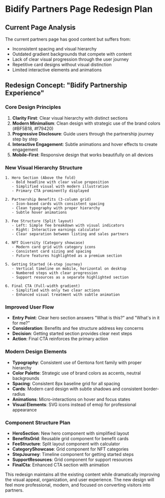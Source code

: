 # Bidify Partners Page Redesign Plan

## Current Page Analysis

The current partners page has good content but suffers from:
- Inconsistent spacing and visual hierarchy
- Outdated gradient backgrounds that compete with content
- Lack of clear visual progression through the user journey
- Repetitive card designs without visual distinction
- Limited interactive elements and animations

## Redesign Concept: "Bidify Partnership Experience"

### Core Design Principles
1. **Clarity First**: Clear visual hierarchy with distinct sections
2. **Modern Minimalism**: Clean design with strategic use of the brand colors (#BF5B18, #f79420)
3. **Progressive Disclosure**: Guide users through the partnership journey step by step
4. **Interactive Engagement**: Subtle animations and hover effects to create engagement
5. **Mobile-First**: Responsive design that works beautifully on all devices

### New Visual Hierarchy Structure

```
1. Hero Section (Above the fold)
   - Bold headline with clear value proposition
   - Simplified visual with modern illustration
   - Primary CTA prominently displayed

2. Partnership Benefits (3-column grid)
   - Icon-based cards with consistent spacing
   - Clean typography with proper hierarchy
   - Subtle hover animations

3. Fee Structure (Split layout)
   - Left: Simple fee breakdown with visual indicators
   - Right: Interactive earnings calculator
   - Clear separation between listing and sales partners

4. NFT Diversity (Category showcase)
   - Modern card grid with category icons
   - Consistent card sizing and spacing
   - Future features highlighted as a premium section

5. Getting Started (4-step journey)
   - Vertical timeline on mobile, horizontal on desktop
   - Numbered steps with clear progression
   - Support resources as a separate highlighted section

6. Final CTA (Full-width gradient)
   - Simplified with only two clear actions
   - Enhanced visual treatment with subtle animation
```

### Improved User Flow
- **Entry Point**: Clear hero section answers "What is this?" and "What's in it for me?"
- **Consideration**: Benefits and fee structure address key concerns
- **Decision**: Getting started section provides clear next steps
- **Action**: Final CTA reinforces the primary action

### Modern Design Elements
- **Typography**: Consistent use of Gentona font family with proper hierarchy
- **Color Palette**: Strategic use of brand colors as accents, neutral backgrounds
- **Spacing**: Consistent 8px baseline grid for all spacing
- **Cards**: Modern card design with subtle shadows and consistent border-radius
- **Animations**: Micro-interactions on hover and focus states
- **Visual Elements**: SVG icons instead of emoji for professional appearance

### Component Structure Plan
- **HeroSection**: New hero component with simplified layout
- **BenefitsGrid**: Reusable grid component for benefit cards
- **FeeStructure**: Split layout component with calculator
- **CategoryShowcase**: Grid component for NFT categories
- **StepJourney**: Timeline component for getting started steps
- **SupportResources**: Grid component for support resources
- **FinalCta**: Enhanced CTA section with animation

This redesign maintains all the existing content while dramatically improving the visual appeal, organization, and user experience. The new design will feel more professional, modern, and focused on converting visitors into partners.